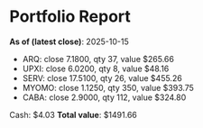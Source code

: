 # Portfolio Report
**As of (latest close)**: 2025-10-15

- ARQ: close 7.1800, qty 37, value $265.66
- UPXI: close 6.0200, qty 8, value $48.16
- SERV: close 17.5100, qty 26, value $455.26
- MYOMO: close 1.1250, qty 350, value $393.75
- CABA: close 2.9000, qty 112, value $324.80

Cash: $4.03
**Total value**: $1491.66